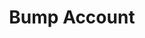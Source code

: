 ---
title: Bump Account
excerpt: Bumps account in the search.
api:
  file: market.json
  operationId: accountsManaging.bump
hidden: false
---